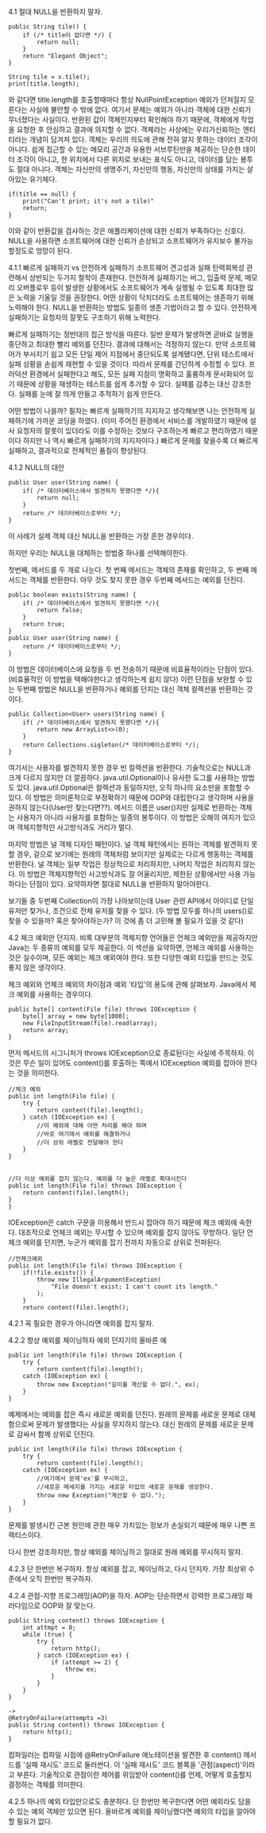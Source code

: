 4.1 절대 NULL을 반환하지 말자.

    public String tile() {
        if (/* title이 없다면 */) {
            return null;
        }
        return "Elegant Object";
    }

    String tile = x.tile();
    print(title.length);
와 같다면 title.length를 호출할때마다 항상 NullPointException 예외가 던져질지 모른다는 사실에 불안할 수 밖에 없다. 
여기서 문제는 예외가 아니라 객체에 대한 신뢰가 무너졌다는 사실이다. 반환된 값이 객체인지부터 확인해야 하기 때문에, 객체에게 작업을 요청한 후 안심하고 결과에 의지할 수 없다.
객체라는 사상에는 우리가신뢰하는 엔티티라는 개념이 담겨져 있다. 객체는 우리의 의도에 관해 전혀 알지 못하는 데이터 조각이 아니다. 쉽게 접근할 수 있는 메모리 공간과 유용한 서브루틴만을 제공하는 단순한 데이터 조각이 아니고,
한 위치에서 다른 위치로 보내는 표식도 아니고, 데이터를 담는 봉투도 절대 아니다.
객체는 자신만의 생명주기, 자신만의 행동, 자신만의 상태를 가지는 살아있는 유기체다.

    if(title == null) {
        print("Can't print; it's not a tile)"
        return;
    }
이와 같이 반환값을 검사하는 것은 애플리케이션에 대한 신뢰가 부족하다는 신호다.
NULL을 사용하면 소프트웨어에 대한 신뢰가 손상되고 소프트웨어가 유지보수 불가능할정도로 엉망이 된다.

4.1.1 빠르게 실패하기 vs 안전하게 실패하기
소프트웨어 견고성과 실패 탄력회복성 관련해서 상반되는 두가지 철학이 존재한다.
안전하게 실패하기는 버그, 입출력 문제, 메모리 오버플로우 등이 발생한 상황에서도 소프트웨어가 계속 실행될 수 있도록 최대한 많은 노력을 기울일 것을 권장한다.
어떤 상황이 닥치더라도 소프트웨어는 생존하기 위해 노력해야 한다. NULL을 반환하는 방법도 일종의 생존 기법이라고 할 수 있다. 
안전하게 실패하기는 요청자의 잘못도 구조하기 위해 노력한다.

빠르게 실패하기는 정반대의 접근 방식을 따른다. 일반 문제가 발생하면 곧바로 실행을 중단하고 최대한 빨리 예외를 던진다. 결과에 대해서는 걱정하지 않는다.
만약 소프트웨어가 부서지기 쉽고 모든 단일 제어 지점에서 중단되도록 설계됐다면, 단위 테스트에서 실패 상황을 손쉽게 재현할 수 있을 것이다. 따라서 문제를 간단하게 수정할 수 있다.
프러덕션 환경에서 실패한다고 해도, 모든 실패 지점이 명확하고 훌륭하게 문서화되어 있기 때문에 상황을 재생하는 테스트를 쉽게 추가할 수 있다. 실패를 감추는 대신 강조한다.
실패를 눈에 잘 띄게 만들고 추적하기 쉽게 만든다. 

어떤 방법이 나을까? 필자는 빠르게 실패하기의 지지자고 생각해보면 나는 안전하게 실패하기에 가까운 코딩을 하였다. (이미 주어진 환경에서 서비스를 개발하였기 때문에 설사 요청자의 잘못이 있더라도 이를 수정하는 것보다 구조하는게 빠르고 편리하였기 때문이다
하지만 나 역시 빠르게 실패하기의 지지자이다.)
빠르게 문제를 찾을수록 더 빠르게 실패하고, 결과적으로 전체적인 품질이 향상된다.

4.1.2 NULL의 대안

    public User user(String name) {
        if( /* 데이터베이스에서 발견하지 못했다면 */){
            return null;
        }
        return /* 데이터베이스로부터 */;
    }        
이 사례가 실제 객체 대신 NULL을 반환하는 가장 흔한 경우이다. 

하지만 우리는 NULL을 대체하는 방법중 하나를 선택해야한다.

첫번째, 메서드를 두 개로 나눈다. 첫 번째 메서드는 객체의 존재를 확인하고, 두 번째 메서드는 객체를 반환한다. 아무 것도 찾지 못한 경우 두번째 메서드는 예외를 던진다.
    
    public boolean exists(String name) {
        if( /* 데이터베이스에서 발견하지 못했다면 */){
            return false;
        }
        return true;
    }
    public User user(String name) {
        return /* 데이터베이스로부터 */;
    }                

이 방법은 데이터베이스에 요청을 두 번 전송하기 때문에 비효율적이라는 단점이 있다.(비효율적인 이 방법을 택해야한다고 생각하는게 쉽지 않다)
이런 단점을 보완할 수 있는 두번째 방법은 NULL을 반환하거나 예외를 던지는 대신 객체 컬렉션을 반환하는 것이다.
    
    public Collection<User> users(String name) {
        if( /* 데이터베이스에서 발견하지 못했다면 */){
            return new ArrayList<>(0);
        }
        return Collections.sigleton(/* 데이터베이스로부터 */);
    }
여기서는 사용자를 발견하지 못한 경우 빈 컬렉션을 반환한다. 기술적으로는 NULL과 크게 다르지 않지만 더 깔끔하다. 
java.util.Optional이나 유사한 도그를 사용하는 방법도 있다. java.util.Optional은 컬렉션과 동일하지만, 오직 하나의 요소만을 포함할 수 있다.
이 방법은 의미론적으로 부정확하기 때문에 OOP와 대립한다고 생각하며 사용을 권하지 않는다(User만 찾는다면??). 메서드 이름은 user()지만 실제로 반환하는 객체는
사용자가 아니라 사용자를 포함하는 일종의 봉투이다. 이 방법은 오해의 여지가 있으며 객체지향적인 사고방식과도 거리가 멀다. 

마지막 방법은 널 객체 디자인 패턴이다. 널 객체 패턴에서는 원하는 객체를 발견하지 못할 경우, 겉으로 보기에는 원래의 객체처럼 보이지만 실제로는 다르게 행동하는 객체를 반환한다.
널 객체는 일부 작업은 정상적으로 처리하지만, 나머지 작업은 처리하지 않는다. 이 방법은 객체지향적인 사고방식과도 잘 어울리지만, 제한된 상황에서만 사용 가능하다는 단점이 있다.
요약하자면 절대로 NULL을 반환하지 말아야한다.

보기들 중 두번째 Collection이 가장 나아보이는데 User 관련 API에서 아이디로 단일 유저만 찾거나, 조건으로 전체 유저를 찾을 수 있다. 
(두 방법 모두를 하나의 users()로 찾을 수 있을까? 혹은 찾아야하는가? 이 것에 좀 더 고민해 볼 필요가 있을 것 같다)


4.2 체크 예외만 던지자.
비록 대부분의 객체지향 언어들은 언체크 예외만을 제공하지만 Java는 두 종류의 예외를 모두 제공한다. 이 섹션을 요약하면, 
언체크 예외를 사용하는 것은 실수이며, 모든 예외는 체크 예외여야 한다. 또한 다양한 예외 타입을 만드는 것도 좋지 않은 생각이다.

체크 예외와 언체크 예외의 차이점과 예외 '타입'의 용도에 관해 살펴보자. 
Java에서 체크 예외를 사용하는 경우이다.

    public byte[] content(File file) throws IOException {
        byte[] array = new byte[1000];
        new FileInputStream(file).read(array);
        return array;
    }

먼저 메서드의 시그니처가 throws IOException으로 종료된다는 사실에 주목하자. 이것은 무슨 일이 있어도 content()를 호출하는 쪽에서 IOException 예외를 잡아야 한다는 것을 의미한다.
    
    //체크 예외
    public int length(File file) {
        try {
            return content(file).length();
        } catch (IOException ex) {
            //이 예외에 대해 어떤 처리를 해야 하며
            //바로 여기에서 예외를 해결하거나
            //더 상위 레벨로 전달해야 한다
        }
    }


    //더 이상 예외를 잡지 않는다. 예외를 더 높은 레벨로 확대시킨다
    public int length(File file) throws IOException {
        return content(file).length();
    }
    }                         
IOException은 catch 구문을 이용해서 반드시 잡아야 하기 때문에 체크 예외에 속한다.
대조적으로 언체크 예외는 무시할 수 있으며 예외를 잡지 않아도 무방하다. 일단 언체크 예외를 던지면, 누군가 예외를 잡기 전까지 자동으로 상위로 전파된다.    
    
    //언체크예외
    public int length(File file) throws IOException {
        if(!file.exists()) {
            throw new IllegalArgumentException(
                "File doesn't exist; I can't count its length."
            );
        }
        return content(file).length();

     

4.2.1 꼭 필요한 경우가 아니라면 예외를 잡지 말자.

4.2.2 항상 예외를 체이닝하자
예외 던지기의 올바른 예
    
    public int length(File file) throws IOException {
        try {
            return content(file).length();
        catch (IOException ex) {
            throw new Exception("길이를 계산할 수 없다.", ex);
        }
    }

예제에서는 예외를 잡은 즉시 새로운 예외를 던진다. 
원래의 문제를 새로운 문제로 대체함으로써 문제가 발생했다는 사실을 무지하지 않는다. 대신 원래의 문제를 새로운 문제로 감싸서 함께 상위로 던진다.

    public int length(File file) throws IOException {
        try {
            return content(file).length();
        catch (IOException ex) {
            //여기에서 문제'ex'를 무시하고,
            //새로운 메세지를 가지는 새로운 타입의 새로운 문제를 생성한다.
            throw new Exception("계산할 수 없다.");
        }
    }
문제를 발생시킨 근본 원인에 관한 매우 가치있는 정보가 손실되기 때문에 매우 나쁜 프랙티스이다.

다시 한번 강조하지만, 항상 예외를 체이닝하고 절대로 원래 예외를 무시하지 말자.

4.2.3 단 한번만 복구하자.
항상 예외를 잡고, 체이닝하고, 다시 던지자. 가장 최상위 수준에서 오직 한번만 복구하자.

4.2.4 관점-지향 프로그래밍(AOP)을 하자.
AOP는 단순하면서 강력한 프로그래밍 패러다임으로 OOP와 잘 맞는다.

    public String content() throws IOException {
        int attmpt = 0;
        while (true) {
            try {
                return http();
            } catch (IOException ex) {
                if (attempt >= 2) {
                    throw ex;
                }
            }
        }                
    }

    ->
    @RetryOnFailure(attempts =3)
    public String content() throws IOException {
        return http();
    }
컴파일러는 컴파일 시점에 @RetryOnFailure 애노테이션을 발견한 후 content() 메서드를 '실패 재시도' 코드로 둘러싼다. 
이 '실패 재시도' 코드 블록을 '관점(aspect)'이라고 부른다.
기술적으로 관점이란 제어를 위임받아 content()를 언제, 어떻게 호출할지 결정하는 객체를 의미한다.

4.2.5 하나의 예외 타입만으로도 충분하다.
단 한번만 복구한다면 어떤 예외라도 담을 수 있는 예외 객체만 있으면 된다. 올바르게 예외를 체이닝했다면 예외의 타입을 알아야 할 필요가 없다.
                                                         
        